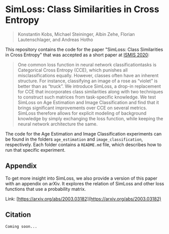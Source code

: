 # SimLoss: Class Similarities in Cross Entropy
> Konstantin Kobs, Michael Steininger, Albin Zehe, Florian Lautenschlager, and Andreas Hotho

This repository contains the code for the paper "SimLoss: Class Similarities in Cross Entropy" that was accepted as a short paper at [ISMIS 2020](https://ismis.ist.tugraz.at/2019/09/17/hello-world/):

> One common loss function in neural network classificationtasks is Categorical Cross Entropy (CCE), which punishes all misclassifications equally.
> However, classes often have an inherent structure.
> For instance, classifying an image of a rose as “violet” is better than as “truck”.
> We introduce SimLoss, a drop-in replacement for CCE that incorporates class similarities along with two techniques to  construct such matrices from task-specific knowledge.
> We test SimLoss on Age Estimation and Image Classification and find that it brings significant improvements over CCE on several metrics.
> SimLoss therefore allows for explicit modeling of background knowledge by simply exchanging the loss function, while keeping the neural network architecture the same.

The code for the Age Estimation and Image Classification experiments can be found in the folders `age_estimation` and `image_classification`, respectively.
Each folder contains a `README.md` file, which describes how to run that specific experiment.

## Appendix

To get more insight into SimLoss, we also provide a version of this paper with an appendix on arXiv.
It explores the relation of SimLoss and other loss functions that use a probability matrix.

Link: [https://arxiv.org/abs/2003.03182](https://arxiv.org/abs/2003.03182)

## Citation

```
Coming soon...
```
